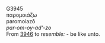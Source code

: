 <body>
  <p>G3945<br>  παρομοιάζω  <br> paromoiazō  <br><i>par-om-oy-ad‘-zo </i><br>From <a href="g3946.htm">3946</a>  to <i>resemble:</i> - be like unto.<br></p>
 </body>